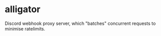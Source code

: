 # alligator

Discord webhook proxy server, which "batches" concurrent requests to minimise ratelimits.
